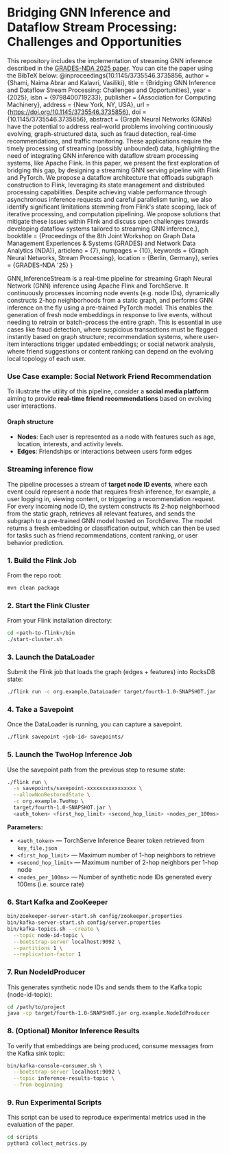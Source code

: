# Bridging GNN Inference and Dataflow Stream Processing: Challenges and Opportunities
This repository includes the implementation of streaming GNN inference described in the [GRADES-NDA 2025 paper](https://dl.acm.org/doi/10.1145/3735546.3735856).
You can cite the paper using the BibTeX below:
@inproceedings{10.1145/3735546.3735856,
author = {Shami, Naima Abrar and Kalavri, Vasiliki},
title = {Bridging GNN Inference and Dataflow Stream Processing: Challenges and Opportunities},
year = {2025},
isbn = {9798400719233},
publisher = {Association for Computing Machinery},
address = {New York, NY, USA},
url = {https://doi.org/10.1145/3735546.3735856},
doi = {10.1145/3735546.3735856},
abstract = {Graph Neural Networks (GNNs) have the potential to address real-world problems involving continuously evolving, graph-structured data, such as fraud detection, real-time recommendations, and traffic monitoring. These applications require the timely processing of streaming (possibly unbounded) data, highlighting the need of integrating GNN inference with dataflow stream processing systems, like Apache Flink. In this paper, we present the first exploration of bridging this gap, by designing a streaming GNN serving pipeline with Flink and PyTorch. We propose a dataflow architecture that offloads subgraph construction to Flink, leveraging its state management and distributed processing capabilities. Despite achieving viable performance through asynchronous inference requests and careful parallelism tuning, we also identify significant limitations stemming from Flink's state scoping, lack of iterative processing, and computation pipelining. We propose solutions that mitigate these issues within Flink and discuss open challenges towards developing dataflow systems tailored to streaming GNN inference.},
booktitle = {Proceedings of the 8th Joint Workshop on Graph Data Management Experiences \& Systems (GRADES) and Network Data Analytics (NDA)},
articleno = {7},
numpages = {10},
keywords = {Graph Neural Networks, Stream Processing},
location = {Berlin, Germany},
series = {GRADES-NDA '25}
}

GNN_InferenceStream is a real-time pipeline for streaming Graph Neural Network (GNN) inference using Apache Flink and TorchServe.
It continuously processes incoming node events (e.g. node IDs), dynamically constructs 2-hop neighborhoods from a static graph, and performs GNN inference on the fly using a pre-trained PyTorch model. This enables the generation of fresh node embeddings in response to live events, without needing to retrain or batch-process the entire graph. This is essential in use cases like fraud detection, where suspicious transactions must be flagged instantly based on graph structure; recommendation systems, where user-item interactions trigger updated embeddings; or social network analysis, where friend suggestions or content ranking can depend on the evolving local topology of each user.

### Use Case example: Social Network Friend Recommendation
To illustrate the utility of this pipeline, consider a **social media platform** aiming to provide **real-time friend recommendations** based on evolving user interactions.

#### Graph structure

- **Nodes**: Each user is represented as a node with features such as age, location, interests, and activity levels.
- **Edges**: Friendships or interactions between users form edges

### Streaming inference flow

The pipeline processes a stream of **target node ID events**, where each event could represent a node that requires fresh inference, for example, a user logging in, viewing content, or triggering a recommendation request. For every incoming node ID, the system constructs its 2-hop neighborhood from the static graph, retrieves all relevant features, and sends the subgraph to a pre-trained GNN model hosted on TorchServe. The model returns a fresh embedding or classification output, which can then be used for tasks such as friend recommendations, content ranking, or user behavior prediction.

### 1. Build the Flink Job
From the repo root:
```bash
mvn clean package
```
### 2. Start the Flink Cluster

From your Flink installation directory:

```bash
cd <path-to-flink>/bin
./start-cluster.sh
```

### 3. Launch the DataLoader
Submit the Flink job that loads the graph (edges + features) into RocksDB state:
```bash
./flink run -c org.example.DataLoader target/fourth-1.0-SNAPSHOT.jar
```

### 4. Take a Savepoint
Once the DataLoader is running, you can capture a savepoint.
```bash
./flink savepoint <job-id> savepoints/
```

### 5. Launch the TwoHop Inference Job
Use the savepoint path from the previous step to resume state:
```bash
./flink run \
  -s savepoints/savepoint-xxxxxxxxxxxxxxxx \
  --allowNonRestoredState \
  -c org.example.TwoHop \
  target/fourth-1.0-SNAPSHOT.jar \
  <auth_token> <first_hop_limit> <second_hop_limit> <nodes_per_100ms>

```
**Parameters:**

- `<auth_token>` — TorchServe Inference Bearer token retrieved from `key_file.json`  
- `<first_hop_limit>` — Maximum number of 1-hop neighbors to retrieve  
- `<second_hop_limit>` — Maximum number of 2-hop neighbors per 1-hop node  
- `<nodes_per_100ms>` — Number of synthetic node IDs generated every 100ms (i.e. source rate)

### 6. Start Kafka and ZooKeeper
```bash
bin/zookeeper-server-start.sh config/zookeeper.properties
bin/kafka-server-start.sh config/server.properties
bin/kafka-topics.sh --create \
  --topic node-id-topic \
  --bootstrap-server localhost:9092 \
  --partitions 1 \
  --replication-factor 1
```
### 7. Run NodeIdProducer
This generates synthetic node IDs and sends them to the Kafka topic (node-id-topic):
```bash
cd /path/to/project
java -cp target/fourth-1.0-SNAPSHOT.jar org.example.NodeIdProducer
```

### 8. (Optional) Monitor Inference Results
To verify that embeddings are being produced, consume messages from the Kafka sink topic:
```bash
bin/kafka-console-consumer.sh \
  --bootstrap-server localhost:9092 \
  --topic inference-results-topic \
  --from-beginning
```
### 9. Run Experimental Scripts
This script can be used to reproduce experimental metrics used in the evaluation of the paper.
```bash
cd scripts
python3 collect_metrics.py
```





